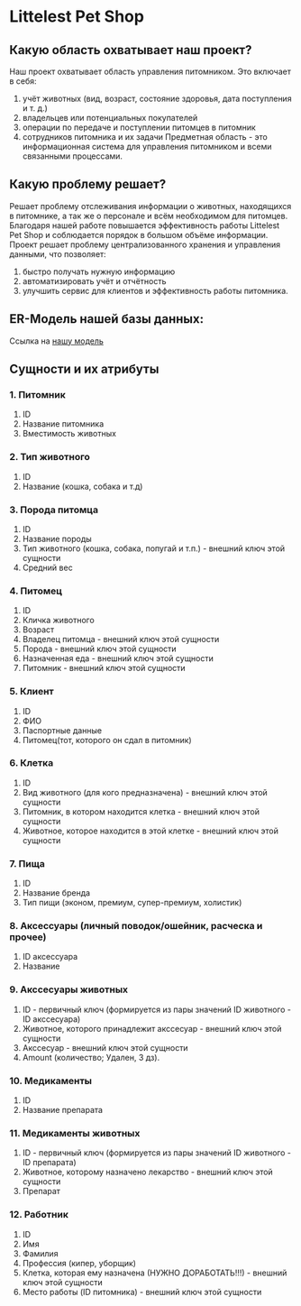 # Littelest Pet Shop
## Какую область охватывает наш проект?
  Наш проект охватывает область управления питомником. 
  Это включает в себя:
1) учёт животных (вид, возраст, состояние здоровья, дата поступления и т. д.)
2) владельцев или потенциальных покупателей
3) операции по передаче и поступлении питомцев в питомник
4) сотрудников питомника и их задачи
Предметная область - это информационная система для управления питомником и всеми связанными процессами.
## Какую проблему решает?
  Решает проблему отслеживания информации о животных, находящихся в питомнике, а так же о персонале и всём необходимом для питомцев. Благодаря нашей работе повышается эффективность работы Littelest Pet Shop и соблюдается порядок в большом объёме информации. Проект решает проблему централизованного хранения и управления данными, что позволяет:
1) быстро получать нужную информацию
2) автоматизировать учёт и отчётность
3) улучшить сервис для клиентов и эффективность работы питомника.

## ER-Модель нашей базы данных: 

Ссылка на [нашу модель](<img width="1254" height="830" alt="image" src="https://github.com/user-attachments/assets/4883e355-98a9-45e3-a124-fb4a20e82095" />)

## Сущности и их атрибуты
### 1. Питомник
1) ID
2) Название питомника
3) Вместимость животных

### 2. Тип животного
1) ID
2) Название (кошка, собака и т.д)

### 3. Порода питомца
1) ID
2) Название породы
3) Тип животного (кошка, собака, попугай и т.п.) - внешний ключ этой сущности
4) Средний вес

### 4. Питомец
1) ID
2) Кличка животного
3) Возраст
3) Владелец питомца - внешний ключ этой сущности
4) Порода - внешний ключ этой сущности
5) Назначенная еда - внешний ключ этой сущности
6) Питомник - внешний ключ этой сущности

### 5. Клиент
1) ID
2) ФИО
3) Паспортные данные
4) Питомец(тот, которого он сдал в питомник)

### 6. Клетка
1) ID
2) Вид животного (для кого предназначена) - внешний ключ этой сущности
3) Питомник, в котором находится клетка - внешний ключ этой сущности
5) Животное, которое находится в этой клетке - внешний ключ этой сущности

### 7. Пища
1) ID
2) Название бренда
4) Тип пищи (эконом, премиум, супер-премиум, холистик)

### 8. Аксессуары (личный поводок/ошейник, расческа и прочее)
1) ID аксессуара
2) Название

### 9. Акссесуары животных
1) ID - первичный ключ (формируется из пары значений ID животного - ID акссесуара)
2) Животное, которого принадлежит акссесуар - внешний ключ этой сущности
3) Акссесуар - внешний ключ этой сущности
4) Amount (количество; Удален, 3 дз).

### 10. Медикаменты
1) ID
2) Название препарата

### 11. Медикаменты животных
1) ID - первичный ключ (формируется из пары значений ID животного - ID препарата)
2) Животное, которому назначено лекарство - внешний ключ этой сущности
3) Препарат

### 12. Работник
1) ID
2) Имя
3) Фамилия
4) Профессия (кипер, уборщик)
5) Клетка, которая ему назначена (НУЖНО ДОРАБОТАТЬ!!!) - внешний ключ этой сущности
6) Место работы (ID питомника) - внешний ключ этой сущности
